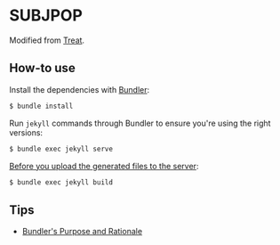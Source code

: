 # SUBJPOP

Modified from [Treat](https://github.com/CloudCannon/treat-jekyll-template).

## How-to use

Install the dependencies with [Bundler](http://bundler.io/):

~~~bash
$ bundle install
~~~

Run `jekyll` commands through Bundler to ensure you're using the right versions:

~~~bash
$ bundle exec jekyll serve
~~~

[Before you upload the generated files to the server](https://stackoverflow.com/questions/41511696/jekyll-build-is-putting-localhost-links-in-site-production-files/41512277):

~~~bash
$ bundle exec jekyll build
~~~

## Tips
- [Bundler's Purpose and Rationale](http://bundler.io/rationale.html)
